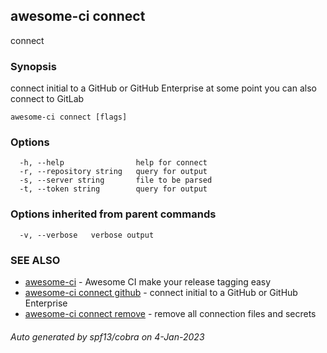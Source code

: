## awesome-ci connect

connect

### Synopsis

connect initial to a GitHub or GitHub Enterprise
				at some point you can also connect to GitLab

```
awesome-ci connect [flags]
```

### Options

```
  -h, --help                help for connect
  -r, --repository string   query for output
  -s, --server string       file to be parsed
  -t, --token string        query for output
```

### Options inherited from parent commands

```
  -v, --verbose   verbose output
```

### SEE ALSO

* [awesome-ci](awesome-ci.md)	 - Awesome CI make your release tagging easy
* [awesome-ci connect github](awesome-ci_connect_github.md)	 - connect initial to a GitHub or GitHub Enterprise
* [awesome-ci connect remove](awesome-ci_connect_remove.md)	 - remove all connection files and secrets

###### Auto generated by spf13/cobra on 4-Jan-2023
